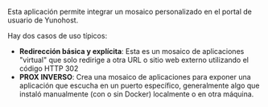 Esta aplicación permite integrar un mosaico personalizado en el portal de usuario de Yunohost.

Hay dos casos de uso típicos:
- **Redirección básica y explícita**: Esta es un mosaico de aplicaciones "virtual" que solo redirige a otra URL o sitio web externo utilizando el código HTTP 302
- **PROX INVERSO**: Crea una mosaico de aplicaciones para exponer una aplicación que escucha en un puerto específico, generalmente algo que instaló manualmente (con o sin Docker) localmente o en otra máquina.
